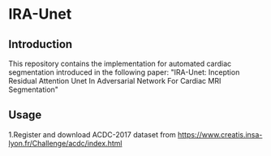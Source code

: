# IRA-Unet
## **Introduction**

This repository contains the  implementation for automated cardiac segmentation introduced in the following paper: "IRA-Unet: Inception Residual Attention Unet In Adversarial Network For Cardiac MRI Segmentation"

## **Usage**

1.Register and download ACDC-2017 dataset from https://www.creatis.insa-lyon.fr/Challenge/acdc/index.html
